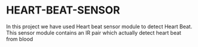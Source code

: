 # HEART-BEAT-SENSOR
In this project we have used Heart beat sensor module to detect Heart Beat. This sensor module contains an IR pair which actually detect heart beat from blood
